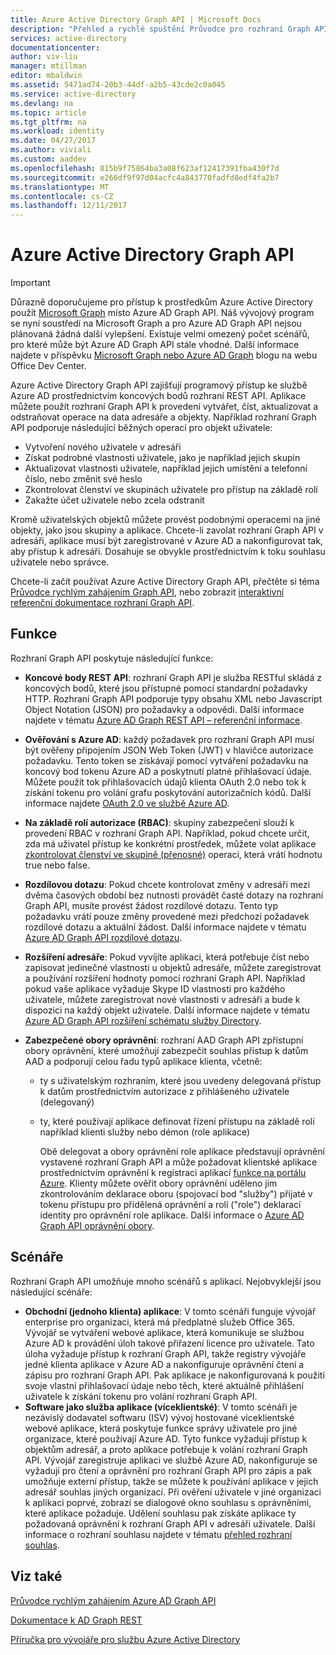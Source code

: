 ```yaml
---
title: Azure Active Directory Graph API | Microsoft Docs
description: "Přehled a rychlé spuštění Průvodce pro rozhraní Graph API, která umožňuje programový přístup ke službě Azure AD prostřednictvím koncových bodů rozhraní REST API."
services: active-directory
documentationcenter: 
author: viv-liu
manager: mtillman
editor: mbaldwin
ms.assetid: 5471ad74-20b3-44df-a2b5-43cde2c0a045
ms.service: active-directory
ms.devlang: na
ms.topic: article
ms.tgt_pltfrm: na
ms.workload: identity
ms.date: 04/27/2017
ms.author: viviali
ms.custom: aaddev
ms.openlocfilehash: 815b9f75864ba3a08f623af12417391fba430f7d
ms.sourcegitcommit: e266df9f97d04acfc4a843770fadfd8edf4fa2b7
ms.translationtype: MT
ms.contentlocale: cs-CZ
ms.lasthandoff: 12/11/2017
---
```

# <a name="azure-active-directory-graph-api"></a>Azure Active Directory Graph API
> [!IMPORTANT]
> Důrazně doporučujeme pro přístup k prostředkům Azure Active Directory použít [Microsoft Graph](https://graph.microsoft.io/) místo Azure AD Graph API. Náš vývojový program se nyní soustředí na Microsoft Graph a pro Azure AD Graph API nejsou plánovaná žádná další vylepšení. Existuje velmi omezený počet scénářů, pro které může být Azure AD Graph API stále vhodné. Další informace najdete v příspěvku [Microsoft Graph nebo Azure AD Graph](https://dev.office.com/blogs/microsoft-graph-or-azure-ad-graph) blogu na webu Office Dev Center.
> 
> 

Azure Active Directory Graph API zajišťují programový přístup ke službě Azure AD prostřednictvím koncových bodů rozhraní REST API. Aplikace můžete použít rozhraní Graph API k provedení vytvářet, číst, aktualizovat a odstraňovat operace na data adresáře a objekty. Například rozhraní Graph API podporuje následující běžných operací pro objekt uživatele:

* Vytvoření nového uživatele v adresáři
* Získat podrobné vlastnosti uživatele, jako je například jejich skupin
* Aktualizovat vlastnosti uživatele, například jejich umístění a telefonní číslo, nebo změnit své heslo
* Zkontrolovat členství ve skupinách uživatele pro přístup na základě rolí
* Zakažte účet uživatele nebo zcela odstranit

Kromě uživatelských objektů můžete provést podobnými operacemi na jiné objekty, jako jsou skupiny a aplikace. Chcete-li zavolat rozhraní Graph API v adresáři, aplikace musí být zaregistrované v Azure AD a nakonfigurovat tak, aby přístup k adresáři. Dosahuje se obvykle prostřednictvím k toku souhlasu uživatele nebo správce.

Chcete-li začít používat Azure Active Directory Graph API, přečtěte si téma [Průvodce rychlým zahájením Graph API](active-directory-graph-api-quickstart.md), nebo zobrazit [interaktivní referenční dokumentace rozhraní Graph API](https://msdn.microsoft.com/Library/Azure/Ad/Graph/api/api-catalog).

## <a name="features"></a>Funkce
Rozhraní Graph API poskytuje následující funkce:

* **Koncové body REST API**: rozhraní Graph API je služba RESTful skládá z koncových bodů, které jsou přístupné pomocí standardní požadavky HTTP. Rozhraní Graph API podporuje typy obsahu XML nebo Javascript Object Notation (JSON) pro požadavky a odpovědi. Další informace najdete v tématu [Azure AD Graph REST API – referenční informace](https://msdn.microsoft.com/Library/Azure/Ad/Graph/api/api-catalog).
* **Ověřování s Azure AD**: každý požadavek pro rozhraní Graph API musí být ověřeny připojením JSON Web Token (JWT) v hlavičce autorizace požadavku. Tento token se získávají pomocí vytváření požadavku na koncový bod tokenu Azure AD a poskytnutí platné přihlašovací údaje. Můžete použít tok přihlašovacích údajů klienta OAuth 2.0 nebo tok k získání tokenu pro volání grafu poskytování autorizačních kódů. Další informace najdete [OAuth 2.0 ve službě Azure AD](https://msdn.microsoft.com/library/azure/dn645545.aspx).
* **Na základě rolí autorizace (RBAC)**: skupiny zabezpečení slouží k provedení RBAC v rozhraní Graph API. Například, pokud chcete určit, zda má uživatel přístup ke konkrétní prostředek, můžete volat aplikace [zkontrolovat členství ve skupině (přenosné)](https://msdn.microsoft.com/Library/Azure/Ad/Graph/api/groups-operations#FunctionsandactionsongroupsCheckmembershipinaspecificgrouptransitive) operaci, která vrátí hodnotu true nebo false.
* **Rozdílovou dotazu**: Pokud chcete kontrolovat změny v adresáři mezi dvěma časových období bez nutnosti provádět časté dotazy na rozhraní Graph API, musíte provést žádost rozdílové dotazu. Tento typ požadavku vrátí pouze změny provedené mezi předchozí požadavek rozdílové dotazu a aktuální žádost. Další informace najdete v tématu [Azure AD Graph API rozdílové dotazu](https://msdn.microsoft.com/Library/Azure/Ad/Graph/howto/azure-ad-graph-api-differential-query).
* **Rozšíření adresáře**: Pokud vyvíjíte aplikaci, která potřebuje číst nebo zapisovat jedinečné vlastnosti u objektů adresáře, můžete zaregistrovat a používání rozšíření hodnoty pomocí rozhraní Graph API. Například pokud vaše aplikace vyžaduje Skype ID vlastnosti pro každého uživatele, můžete zaregistrovat nové vlastnosti v adresáři a bude k dispozici na každý objekt uživatele. Další informace najdete v tématu [Azure AD Graph API rozšíření schématu služby Directory](https://msdn.microsoft.com/Library/Azure/Ad/Graph/howto/azure-ad-graph-api-directory-schema-extensions).
* **Zabezpečené obory oprávnění**: rozhraní AAD Graph API zpřístupní obory oprávnění, které umožňují zabezpečit souhlas přístup k datům AAD a podporují celou řadu typů aplikace klienta, včetně:
  
  * ty s uživatelským rozhraním, které jsou uvedeny delegovaná přístup k datům prostřednictvím autorizace z přihlášeného uživatele (delegovaný)
  * ty, které používají aplikace definovat řízení přístupu na základě rolí například klienti služby nebo démon (role aplikace)
    
    Obě delegovat a obory oprávnění role aplikace představují oprávnění vystavené rozhraní Graph API a může požadovat klientské aplikace prostřednictvím oprávnění k registraci aplikací [funkce na portálu Azure](https://portal.azure.com). Klienty můžete ověřit obory oprávnění uděleno jim zkontrolováním deklarace oboru (spojovací bod "služby") přijaté v tokenu přístupu pro přidělená oprávnění a rolí ("role") deklarací identity pro oprávnění role aplikace. Další informace o [Azure AD Graph API oprávnění obory](https://msdn.microsoft.com/Library/Azure/Ad/Graph/howto/azure-ad-graph-api-permission-scopes).

## <a name="scenarios"></a>Scénáře
Rozhraní Graph API umožňuje mnoho scénářů s aplikací. Nejobvyklejší jsou následující scénáře:

* **Obchodní (jednoho klienta) aplikace**: V tomto scénáři funguje vývojář enterprise pro organizaci, která má předplatné služeb Office 365. Vývojář se vytváření webové aplikace, která komunikuje se službou Azure AD k provádění úloh takové přiřazení licence pro uživatele. Tato úloha vyžaduje přístup k rozhraní Graph API, takže registry vývojáře jedné klienta aplikace v Azure AD a nakonfiguruje oprávnění čtení a zápisu pro rozhraní Graph API. Pak aplikace je nakonfigurovaná k použití svoje vlastní přihlašovací údaje nebo těch, které aktuálně přihlášení uživatele k získání tokenu pro volání rozhraní Graph API.
* **Software jako služba aplikace (víceklientské)**: V tomto scénáři je nezávislý dodavatel softwaru (ISV) vývoj hostované víceklientské webové aplikace, která poskytuje funkce správy uživatele pro jiné organizace, které používají Azure AD. Tyto funkce vyžadují přístup k objektům adresář, a proto aplikace potřebuje k volání rozhraní Graph API. Vývojář zaregistruje aplikaci ve službě Azure AD, nakonfiguruje se vyžadují pro čtení a oprávnění pro rozhraní Graph API pro zápis a pak umožňuje externí přístup, takže se můžete k používání aplikace v jejich adresář souhlas jiných organizací. Při ověření uživatele v jiné organizaci k aplikaci poprvé, zobrazí se dialogové okno souhlasu s oprávněními, které aplikace požaduje.  Udělení souhlasu pak získáte aplikace ty požadovaná oprávnění k rozhraní Graph API v adresáři uživatele. Další informace o rozhraní souhlasu najdete v tématu [přehled rozhraní souhlas](active-directory-integrating-applications.md).

## <a name="see-also"></a>Viz také
[Průvodce rychlým zahájením Azure AD Graph API](active-directory-graph-api-quickstart.md)

[Dokumentace k AD Graph REST](https://msdn.microsoft.com/Library/Azure/Ad/Graph/api/api-catalog)

[Příručka pro vývojáře pro službu Azure Active Directory](active-directory-developers-guide.md)

